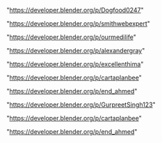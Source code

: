 "https://developer.blender.org/p/Dogfood0247"

"https://developer.blender.org/p/smithwebexpert"

"https://developer.blender.org/p/ourmedilife"

"https://developer.blender.org/p/alexandergray"

"https://developer.blender.org/p/excellenthima"

"https://developer.blender.org/p/cartaplanbee"

"https://developer.blender.org/p/end_ahmed"

 
"https://developer.blender.org/p/GurpreetSingh123"


"https://developer.blender.org/p/cartaplanbee"


"https://developer.blender.org/p/end_ahmed"


 
